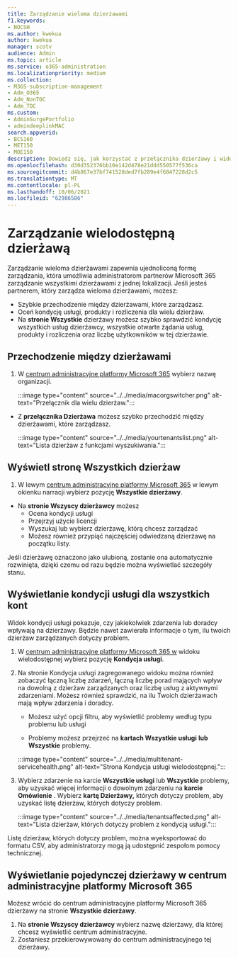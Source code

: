 ```yaml
---
title: Zarządzanie wieloma dzierżawami
f1.keywords:
- NOCSH
ms.author: kwekua
author: kwekua
manager: scotv
audience: Admin
ms.topic: article
ms.service: o365-administration
ms.localizationpriority: medium
ms.collection:
- M365-subscription-management
- Adm_O365
- Adm_NonTOC
- Adm_TOC
ms.custom:
- AdminSurgePortfolio
- admindeeplinkMAC
search.appverid:
- BCS160
- MET150
- MOE150
description: Dowiedz się, jak korzystać z przełącznika dzierżawy i widoków dla wielu dzierżaw, które zapewniają możliwość zarządzania dzierżawami z jednej lokalizacji.
ms.openlocfilehash: d30d352376bb10e142d478e21ddd550577f536ca
ms.sourcegitcommit: d4b867e37bf741528ded7fb289e4f6847228d2c5
ms.translationtype: MT
ms.contentlocale: pl-PL
ms.lasthandoff: 10/06/2021
ms.locfileid: "62986586"
---
```

# <a name="multi-tenant-management"></a>Zarządzanie wielodostępną dzierżawą

Zarządzanie wieloma dzierżawami zapewnia ujednoliconą formę zarządzania, która umożliwia administratorom partnerów Microsoft 365 zarządzanie wszystkimi dzierżawami z jednej lokalizacji. Jeśli jesteś partnerem, który zarządza wieloma dzierżawami, możesz:

- Szybkie przechodzenie między dzierżawami, które zarządzasz.
- Oceń kondycję usługi, produkty i rozliczenia dla wielu dzierżaw.
- Na **stronie Wszystkie** dzierżawy możesz szybko sprawdzić kondycję wszystkich usług dzierżawcy, wszystkie otwarte żądania usług, produkty i rozliczenia oraz liczbę użytkowników w tej dzierżawie.

## <a name="move-between-tenants"></a>Przechodzenie między dzierżawami

1. W <a href="https://go.microsoft.com/fwlink/p/?linkid=2024339" target="_blank">centrum administracyjne platformy Microsoft 365</a> wybierz nazwę organizacji.

    :::image type="content" source="../../media/macorgswitcher.png" alt-text="Przełącznik dla wielu dzierżaw.":::

- Z **przełącznika Dzierżawa** możesz szybko przechodzić między dzierżawami, które zarządzasz.

    :::image type="content" source="../../media/yourtenantslist.png" alt-text="Lista dzierżaw z funkcjami wyszukiwania.":::

## <a name="view-all-tenants-page"></a>Wyświetl stronę Wszystkich dzierżaw

1. W lewym <a href="https://go.microsoft.com/fwlink/p/?linkid=2024339" target="_blank">centrum administracyjne platformy Microsoft 365</a> w lewym okienku narracji wybierz pozycję **Wszystkie dzierżawy**.
- Na **stronie Wszyscy dzierżawcy** możesz
  - Ocena kondycji usługi
  - Przejrzyj użycie licencji
  - Wyszukaj lub wybierz dzierżawę, którą chcesz zarządzać
  - Możesz również przypiąć najczęściej odwiedzaną dzierżawę na początku listy.

Jeśli dzierżawę oznaczono jako ulubioną, zostanie ona automatycznie rozwinięta, dzięki czemu od razu będzie można wyświetlać szczegóły stanu.

## <a name="view-service-health-for-all-accounts"></a>Wyświetlanie kondycji usługi dla wszystkich kont

Widok kondycji usługi pokazuje, czy jakiekolwiek zdarzenia lub doradcy wpływają na dzierżawy. Będzie nawet zawierała informacje o tym, ilu twoich dzierżaw zarządzanych dotyczy problem.

1. W <a href="https://go.microsoft.com/fwlink/p/?linkid=2024339" target="_blank">centrum administracyjne platformy Microsoft 365 w</a> widoku wielodostępnej wybierz pozycję **Kondycja usługi**.
2. Na stronie  Kondycja usługi zagregowanego widoku można również zobaczyć łączną liczbę zdarzeń, łączną liczbę porad mających wpływ na dowolną z dzierżaw zarządzanych oraz liczbę usług z aktywnymi zdarzeniami. Możesz również sprawdzić, na ilu Twoich dzierżawach mają wpływ zdarzenia i doradcy.

    - Możesz użyć opcji filtru, aby wyświetlić problemy według typu problemu lub usługi

    - Problemy możesz przejrzeć na **kartach Wszystkie usługi** **lub Wszystkie** problemy.

    :::image type="content" source="../../media/multitenant-servicehealth.png" alt-text="Strona Kondycja usługi wielodostępnej.":::
1. Wybierz zdarzenie na karcie **Wszystkie usługi** lub **Wszystkie** problemy, aby uzyskać więcej informacji o dowolnym zdarzeniu na **karcie Omówienie** . Wybierz **kartę Dzierżawy,** których dotyczy problem, aby uzyskać listę dzierżaw, których dotyczy problem.

    :::image type="content" source="../../media/tenantsaffected.png" alt-text="Lista dzierżaw, których dotyczy problem z kondycją usługi.":::

Listę dzierżaw, których dotyczy problem, można wyeksportować do formatu CSV, aby administratorzy mogą ją udostępnić zespołom pomocy technicznej.

## <a name="view-a-single-tenant-in-the-microsoft-365-admin-center"></a>Wyświetlanie pojedynczej dzierżawy w centrum administracyjne platformy Microsoft 365

Możesz wrócić do centrum administracyjne platformy Microsoft 365 dzierżawy na stronie **Wszystkie dzierżawy**.

1. Na **stronie Wszyscy dzierżawcy** wybierz nazwę dzierżawy, dla której chcesz wyświetlić centrum administracyjne.
2. Zostaniesz przekierowywowany do centrum administracyjnego tej dzierżawy.